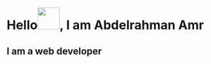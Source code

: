 <h1>Hello<span><img src="https://user-images.githubusercontent.com/77299905/191485556-dbb5d3e6-037b-4b29-8903-c75fa6bf8d91.gif" width="50" height="50"/>, I am Abdelrahman Amr</span></h1>
<h2>I am a web developer</h2>





